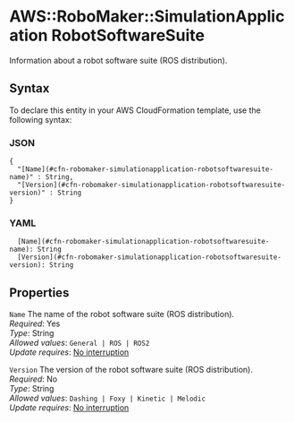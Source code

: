 # AWS::RoboMaker::SimulationApplication RobotSoftwareSuite<a name="aws-properties-robomaker-simulationapplication-robotsoftwaresuite"></a>

Information about a robot software suite \(ROS distribution\)\.

## Syntax<a name="aws-properties-robomaker-simulationapplication-robotsoftwaresuite-syntax"></a>

To declare this entity in your AWS CloudFormation template, use the following syntax:

### JSON<a name="aws-properties-robomaker-simulationapplication-robotsoftwaresuite-syntax.json"></a>

```
{
  "[Name](#cfn-robomaker-simulationapplication-robotsoftwaresuite-name)" : String,
  "[Version](#cfn-robomaker-simulationapplication-robotsoftwaresuite-version)" : String
}
```

### YAML<a name="aws-properties-robomaker-simulationapplication-robotsoftwaresuite-syntax.yaml"></a>

```
  [Name](#cfn-robomaker-simulationapplication-robotsoftwaresuite-name): String
  [Version](#cfn-robomaker-simulationapplication-robotsoftwaresuite-version): String
```

## Properties<a name="aws-properties-robomaker-simulationapplication-robotsoftwaresuite-properties"></a>

`Name`  <a name="cfn-robomaker-simulationapplication-robotsoftwaresuite-name"></a>
The name of the robot software suite \(ROS distribution\)\.  
*Required*: Yes  
*Type*: String  
*Allowed values*: `General | ROS | ROS2`  
*Update requires*: [No interruption](https://docs.aws.amazon.com/AWSCloudFormation/latest/UserGuide/using-cfn-updating-stacks-update-behaviors.html#update-no-interrupt)

`Version`  <a name="cfn-robomaker-simulationapplication-robotsoftwaresuite-version"></a>
The version of the robot software suite \(ROS distribution\)\.  
*Required*: No  
*Type*: String  
*Allowed values*: `Dashing | Foxy | Kinetic | Melodic`  
*Update requires*: [No interruption](https://docs.aws.amazon.com/AWSCloudFormation/latest/UserGuide/using-cfn-updating-stacks-update-behaviors.html#update-no-interrupt)